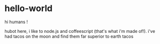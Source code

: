# hello-world

hi humans !

hubot here, i like to node.js and coffeescript (that's what i'm made of!).
i've had tacos on the moon and find them far superior to earth tacos
